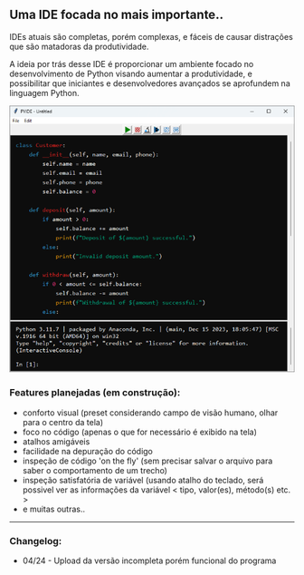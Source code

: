 
## Uma IDE focada no mais importante..
IDEs atuais são completas, porém complexas, e fáceis de causar distrações que são matadoras da produtividade.

A ideia por trás desse IDE é proporcionar um ambiente focado no desenvolvimento de Python visando aumentar a produtividade, e possibilitar que iniciantes e desenvolvedores avançados se aprofundem na linguagem Python.

![](https://github.com/lucas-mithidieri/projetos-pessoais/blob/main/PYIDE/img/current.png)

### Features planejadas (em construção):
* conforto visual (preset considerando campo de visão humano, olhar para o centro da tela)
* foco no código (apenas o que for necessário é exibido na tela)
* atalhos amigáveis
* facilidade na depuração do código
* inspeção de código 'on the fly' (sem precisar salvar o arquivo para saber o comportamento de um trecho)
* inspeção satisfatória de variável (usando atalho do teclado, será possivel ver as informações da variável < tipo, valor(es), método(s) etc. >
* e muitas outras..

___

### Changelog:
* 04/24 - Upload da versão incompleta porém funcional do programa
